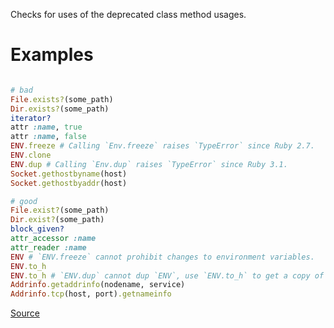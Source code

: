 
Checks for uses of the deprecated class method usages.

# Examples

```ruby

# bad
File.exists?(some_path)
Dir.exists?(some_path)
iterator?
attr :name, true
attr :name, false
ENV.freeze # Calling `Env.freeze` raises `TypeError` since Ruby 2.7.
ENV.clone
ENV.dup # Calling `Env.dup` raises `TypeError` since Ruby 3.1.
Socket.gethostbyname(host)
Socket.gethostbyaddr(host)

# good
File.exist?(some_path)
Dir.exist?(some_path)
block_given?
attr_accessor :name
attr_reader :name
ENV # `ENV.freeze` cannot prohibit changes to environment variables.
ENV.to_h
ENV.to_h # `ENV.dup` cannot dup `ENV`, use `ENV.to_h` to get a copy of `ENV` as a hash.
Addrinfo.getaddrinfo(nodename, service)
Addrinfo.tcp(host, port).getnameinfo
```

[Source](http://www.rubydoc.info/gems/rubocop/RuboCop/Cop/Lint/DeprecatedClassMethods)